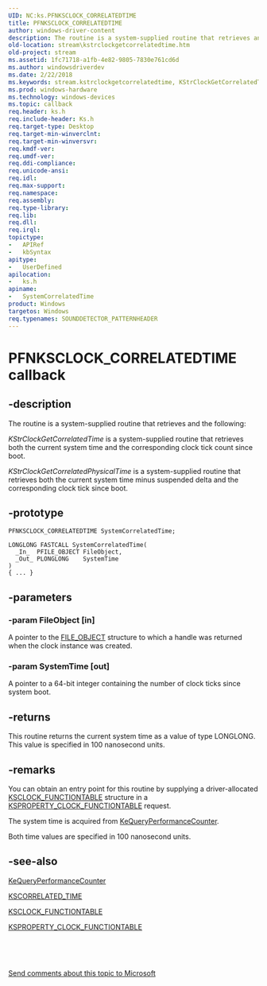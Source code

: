 ```yaml
---
UID: NC:ks.PFNKSCLOCK_CORRELATEDTIME
title: PFNKSCLOCK_CORRELATEDTIME
author: windows-driver-content
description: The routine is a system-supplied routine that retrieves and the following:KStrClockGetCorrelatedTime is a system-supplied routine that retrieves both the current system time and the corresponding clock tick count since boot.KStrClockGetCorrelatedPhysicalTime is a system-supplied routine that retrieves both the current system time minus suspended delta and the corresponding clock tick since boot.
old-location: stream\kstrclockgetcorrelatedtime.htm
old-project: stream
ms.assetid: 1fc71718-a1fb-4e82-9805-7830e761cd6d
ms.author: windowsdriverdev
ms.date: 2/22/2018
ms.keywords: stream.kstrclockgetcorrelatedtime, KStrClockGetCorrelatedTime, KStrClockGetCorrelatedPhysicalTime, SystemCorrelatedTime routine [Streaming Media Devices], SystemCorrelatedTime, PFNKSCLOCK_CORRELATEDTIME, PFNKSCLOCK_CORRELATEDTIME, ks/SystemCorrelatedTime, ksfunc_dd229adf-e2be-44ac-bda2-f947b0f559a3.xml
ms.prod: windows-hardware
ms.technology: windows-devices
ms.topic: callback
req.header: ks.h
req.include-header: Ks.h
req.target-type: Desktop
req.target-min-winverclnt: 
req.target-min-winversvr: 
req.kmdf-ver: 
req.umdf-ver: 
req.ddi-compliance: 
req.unicode-ansi: 
req.idl: 
req.max-support: 
req.namespace: 
req.assembly: 
req.type-library: 
req.lib: 
req.dll: 
req.irql: 
topictype:
-	APIRef
-	kbSyntax
apitype:
-	UserDefined
apilocation:
-	ks.h
apiname:
-	SystemCorrelatedTime
product: Windows
targetos: Windows
req.typenames: SOUNDDETECTOR_PATTERNHEADER
---
```


# PFNKSCLOCK_CORRELATEDTIME callback


## -description


The routine 
      is a system-supplied routine that retrieves  and the following:

<i>KStrClockGetCorrelatedTime</i> is a system-supplied routine that retrieves both the current system time and the corresponding clock tick count since boot.

<i>KStrClockGetCorrelatedPhysicalTime</i> is a system-supplied routine that retrieves both the current system time minus suspended delta and the corresponding clock tick since boot.


## -prototype


````
PFNKSCLOCK_CORRELATEDTIME SystemCorrelatedTime;

LONGLONG FASTCALL SystemCorrelatedTime(
  _In_  PFILE_OBJECT FileObject,
  _Out_ PLONGLONG    SystemTime
)
{ ... }
````


## -parameters




### -param FileObject [in]

A pointer to the <a href="..\wdm\ns-wdm-_file_object.md">FILE_OBJECT</a> structure to which a handle was returned when the clock instance was created.


### -param SystemTime [out]

A pointer to a 64-bit integer containing the number of clock ticks since system boot.


## -returns



This routine returns the current system time as a value of type LONGLONG. This value is specified in 100 nanosecond units.




## -remarks



You can obtain an entry point for this routine by supplying a driver-allocated <a href="..\ks\ns-ks-ksclock_functiontable.md">KSCLOCK_FUNCTIONTABLE</a> structure in a <a href="https://msdn.microsoft.com/library/windows/hardware/ff564466">KSPROPERTY_CLOCK_FUNCTIONTABLE</a> request.

The system time is acquired from <a href="..\wdm\nf-wdm-kequeryperformancecounter.md">KeQueryPerformanceCounter</a>.

Both time values are specified in 100 nanosecond units.




## -see-also

<a href="..\wdm\nf-wdm-kequeryperformancecounter.md">KeQueryPerformanceCounter</a>



<a href="..\ks\ns-ks-kscorrelated_time.md">KSCORRELATED_TIME</a>



<a href="..\ks\ns-ks-ksclock_functiontable.md">KSCLOCK_FUNCTIONTABLE</a>



<a href="https://msdn.microsoft.com/library/windows/hardware/ff564466">KSPROPERTY_CLOCK_FUNCTIONTABLE</a>



 

 

<a href="mailto:wsddocfb@microsoft.com?subject=Documentation%20feedback [stream\stream]:%20PFNKSCLOCK_CORRELATEDTIME routine%20 RELEASE:%20(2/22/2018)&amp;body=%0A%0APRIVACY STATEMENT%0A%0AWe use your feedback to improve the documentation. We don't use your email address for any other purpose, and we'll remove your email address from our system after the issue that you're reporting is fixed. While we're working to fix this issue, we might send you an email message to ask for more info. Later, we might also send you an email message to let you know that we've addressed your feedback.%0A%0AFor more info about Microsoft's privacy policy, see http://privacy.microsoft.com/en-us/default.aspx." title="Send comments about this topic to Microsoft">Send comments about this topic to Microsoft</a>

